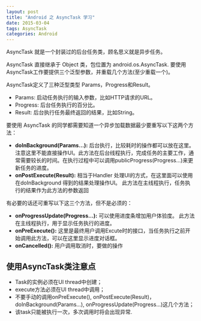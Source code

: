 ```yaml
---
layout: post
title: "Android 之 AsyncTask 学习"
date: 2015-03-04
tags: AsyncTask
categories: Android
---
```


AsyncTask 就是一个封装过的后台任务类，顾名思义就是异步任务。

AsyncTask 直接继承于 Object 类，包位置为 android.os.AsyncTask. 要使用AsyncTask工作要提供三个泛型参数，并重载几个方法(至少重载一个)。


AsyncTask定义了三种泛型类型 Params，Progress和Result。

- Params:   启动任务执行的输入参数，比如HTTP请求的URL。
- Progress: 后台任务执行的百分比。
- Result:   后台执行任务最终返回的结果，比如String。

要使用 AsyncTask 的同学都需要知道一个异步加载数据最少要重写以下这两个方法：

- **doInBackground(Params…):** 后台执行，比较耗时的操作都可以放在这里。注意这里不能直接操作UI。此方法在后台线程执行，完成任务的主要工作，通常需要较长的时间。在执行过程中可以调用publicProgress(Progress…)来更新任务的进度。
- **onPostExecute(Result):**  相当于Handler 处理UI的方式，在这里面可以使用在doInBackground 得到的结果处理操作UI。 此方法在主线程执行，任务执行的结果作为此方法的参数返回


有必要的话还可重写以下这三个方法，但不是必须的：

- **onProgressUpdate(Progress…):**   可以使用进度条增加用户体验度。 此方法在主线程执行，用于显示任务执行的进度。
- **onPreExecute():** 这里是最终用户调用Excute时的接口，当任务执行之前开始调用此方法，可以在这里显示进度对话框。
- **onCancelled():** 用户调用取消时，要做的操作

## 使用AsyncTask类注意点

- Task的实例必须在UI thread中创建；
- execute方法必须在UI thread中调用；
- 不要手动的调用onPreExecute(), onPostExecute(Result)，doInBackground(Params...), onProgressUpdate(Progress...)这几个方法；
- 该task只能被执行一次，多次调用时将会出现异常.